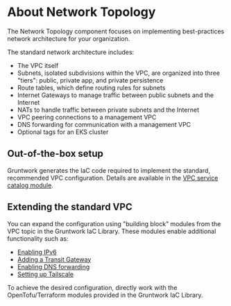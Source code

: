 

# About Network Topology

The Network Topology component focuses on implementing best-practices network architecture for your organization.

The standard network architecture includes:

- The VPC itself
- Subnets, isolated subdivisions within the VPC, are organized into three "tiers": public, private app, and private persistence
- Route tables, which define routing rules for subnets
- Internet Gateways to manage traffic between public subnets and the Internet
- NATs to handle traffic between private subnets and the Internet
- VPC peering connections to a management VPC
- DNS forwarding for communication with a management VPC
- Optional tags for an EKS cluster

## Out-of-the-box setup

Gruntwork generates the IaC code required to implement the standard, recommended VPC configuration. Details are available in the [VPC service catalog module](/reference/services/networking/virtual-private-cloud-vpc).

## Extending the standard VPC

You can expand the configuration using "building block" modules from the VPC topic in the Gruntwork IaC Library. These modules enable additional functionality such as:

- [Enabling IPv6](/reference/modules/terraform-aws-vpc/vpc-app/#ipv6-design)
- [Adding a Transit Gateway](/reference/modules/terraform-aws-vpc/transit-gateway/)
- [Enabling DNS forwarding](/reference/modules/terraform-aws-vpc/vpc-dns-forwarder/)
- [Setting up Tailscale](/reference/services/security/tailscale-subnet-router)

To achieve the desired configuration, directly work with the OpenTofu/Terraform modules provided in the Gruntwork IaC Library.
